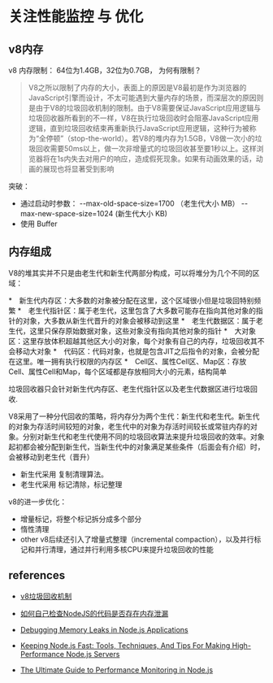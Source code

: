 关注性能监控 与 优化
====

v8内存
----

v8 内存限制： 64位为1.4GB，32位为0.7GB， 为何有限制？

>V8之所以限制了内存的大小，表面上的原因是V8最初是作为浏览器的JavaScript引擎而设计，不太可能遇到大量内存的场景，而深层次的原因则是由于V8的垃圾回收机制的限制。由于V8需要保证JavaScript应用逻辑与垃圾回收器所看到的不一样，V8在执行垃圾回收时会阻塞JavaScript应用逻辑，直到垃圾回收结束再重新执行JavaScript应用逻辑，这种行为被称为“全停顿”（stop-the-world）。若V8的堆内存为1.5GB，V8做一次小的垃圾回收需要50ms以上，做一次非增量式的垃圾回收甚至要1秒以上。这样浏览器将在1s内失去对用户的响应，造成假死现象。如果有动画效果的话，动画的展现也将显著受到影响


突破：

 - 通过启动时参数： --max-old-space-size=1700 （老生代大小 MB） --max-new-space-size=1024 (新生代大小 KB)
 - 使用 Buffer


内存组成
----

V8的堆其实并不只是由老生代和新生代两部分构成，可以将堆分为几个不同的区域：

*　新生代内存区：大多数的对象被分配在这里，这个区域很小但是垃圾回特别频繁
*　老生代指针区：属于老生代，这里包含了大多数可能存在指向其他对象的指针的对象，大多数从新生代晋升的对象会被移动到这里
*　老生代数据区：属于老生代，这里只保存原始数据对象，这些对象没有指向其他对象的指针
*　大对象区：这里存放体积超越其他区大小的对象，每个对象有自己的内存，垃圾回收其不会移动大对象
*　代码区：代码对象，也就是包含JIT之后指令的对象，会被分配在这里。唯一拥有执行权限的内存区
*　Cell区、属性Cell区、Map区：存放Cell、属性Cell和Map，每个区域都是存放相同大小的元素，结构简单

垃圾回收器只会针对新生代内存区、老生代指针区以及老生代数据区进行垃圾回收.

V8采用了一种分代回收的策略，将内存分为两个生代：新生代和老生代。新生代的对象为存活时间较短的对象，老生代中的对象为存活时间较长或常驻内存的对象。分别对新生代和老生代使用不同的垃圾回收算法来提升垃圾回收的效率。对象起初都会被分配到新生代，当新生代中的对象满足某些条件（后面会有介绍）时，会被移动到老生代（晋升）

 - 新生代采用 复制清理算法。
 - 老生代采用 标记清除，标记整理

v8的进一步优化：

 - 增量标记，将整个标记拆分成多个部分
 - 惰性清理
 - other v8后续还引入了增量式整理（incremental compaction），以及并行标记和并行清理，通过并行利用多核CPU来提升垃圾回收的性能



references
----

 - [v8垃圾回收机制](http://segmentfault.com/a/1190000000440270)
 - [如何自己检查NodeJS的代码是否存在内存泄漏](http://www.w3ctech.com/topic/842)
 - [Debugging Memory Leaks in Node.js Applications](http://dudu.zhihu.com/story/7181000)

 - [Keeping Node.js Fast: Tools, Techniques, And Tips For Making High-Performance Node.js Servers](https://www.smashingmagazine.com/2018/06/nodejs-tools-techniques-performance-servers/)
 - [The Ultimate Guide to Performance Monitoring in Node.js](https://cdn.nlark.com/yuque/0/2018/pdf/84137/1532019646540-c93c6be5-e24c-46d8-94cc-35d221680baf.pdf?OSSAccessKeyId=LTAI1M4etAl6H5AN&Expires=1539091882&Signature=SXEQpxQyfQdLfjjYsWAfZjJAyVc%3D)
